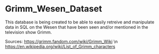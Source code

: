 # Grimm_Wesen_Dataset

This database is being created to be able to easily retreive and manipulate data in SQL on the Wesen that have been seen and/or mentioned in the television show Grimm.

Sources: https://grimm.fandom.com/wiki/Grimm_Wiki \n
         https://en.wikipedia.org/wiki/List_of_Grimm_characters
